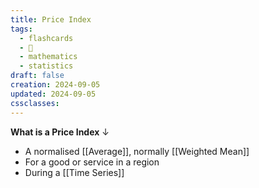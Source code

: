 ```yaml
---
title: Price Index
tags:
  - flashcards
  - 🌱
  - mathematics
  - statistics
draft: false
creation: 2024-09-05
updated: 2024-09-05
cssclasses:
---
```

**What is a Price Index**
↓
- A normalised [[Average]], normally [[Weighted Mean]]
- For a good or service in a region
- During a [[Time Series]]
<!--SR:!2024-12-13,4,270-->
